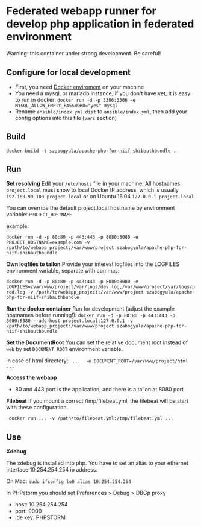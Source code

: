 Federated webapp runner for develop php application in federated environment
=============================================================================

Warning: this container under strong development. Be careful!

Configure for local development
--------------------------------

* First, you need [Docker enviroment](https://docker.com/toolbox) on your machine
* You need a mysql, or mariadb instance, if you don't have yet, it is easy to run in docker: `docker run -d -p 3306:3306 -e MYSQL_ALLOW_EMPTY_PASSWORD="yes" mysql`
* Rename `ansible/index.yml.dist` to `ansible/index.yml`, then add your config options into this file (`vars` section)


Build
-----

`docker build -t szabogyula/apache-php-for-niif-shibauthbundle .`

Run
---

__Set resolving__
 Edit your `/etc/hosts` file in your machine. All hostnames `project.local` must show to local Docker IP address, which is usually `192.168.99.100 project.local` or on Ubuntu 16.04 `127.0.0.1 project.local`

You can override the default project.local hostname by environment variable: `PROJECT_HOSTNAME`

example:

`docker run -d -p 80:80 -p 443:443 -p 8080:8080 -e PROJECT_HOSTNAME=example.com -v /path/to/webapp_project:/var/www/project szabogyula/apache-php-for-niif-shibauthbundle`

__Own logfiles to tailon__
Provide your interest logfiles into the LOGFILES environment variable, separate with commas:

`docker run -d -p 80:80 -p 443:443 -p 8080:8080 -e LOGFILES=/var/www/project/var/logs/dev.log,/var/www/project/var/logs/prod.log -v /path/to/webapp_project:/var/www/project szabogyula/apache-php-for-niif-shibauthbundle`


__Run the docker container__
Run for development (adjust the example hostnames before running!): `docker run -d -p 80:80 -p 443:443 -p 8080:8080 --add-host project.local:127.0.0.1
 -v /path/to/webapp_project:/var/www/project szabogyula/apache-php-for-niif-shibauthbundle
 `

__Set the DocumentRoot__
You can set the relative document root instead of `web` by set `DOCUMENT_ROOT` environment variable.

in case of html directory:
` ...  -e DOCUMENT_ROOT=/var/www/project/html ...`

__Access the webapp__
* 80 and 443 port is the application, and there is a tailon at 8080 port

__Filebeat__
If you mount a correct /tmp/filebeat.yml, the filebeat will be start with these configuration.

` docker run ... -v /path/to/filebeat.yml:/tmp/filebeat.yml ...`

Use
---

__Xdebug__

The xdebug is installed into php. You have to set an alias to your ethernet interface 10.254.254.254 ip address.

On Mac: `sudo ifconfig lo0 alias 10.254.254.254`

In PHPstorm you should set
Preferences > Debug > DBGp proxy
* host: 10.254.254.254
* port: 9000
* ide key: PHPSTORM
